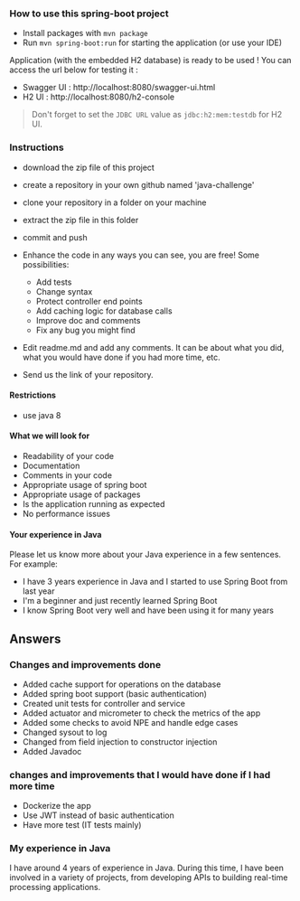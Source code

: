 ### How to use this spring-boot project

- Install packages with `mvn package`
- Run `mvn spring-boot:run` for starting the application (or use your IDE)

Application (with the embedded H2 database) is ready to be used ! You can access the url below for testing it :

- Swagger UI : http://localhost:8080/swagger-ui.html
- H2 UI : http://localhost:8080/h2-console

> Don't forget to set the `JDBC URL` value as `jdbc:h2:mem:testdb` for H2 UI.

### Instructions

- download the zip file of this project
- create a repository in your own github named 'java-challenge'
- clone your repository in a folder on your machine
- extract the zip file in this folder
- commit and push

- Enhance the code in any ways you can see, you are free! Some possibilities:
    - Add tests
    - Change syntax
    - Protect controller end points
    - Add caching logic for database calls
    - Improve doc and comments
    - Fix any bug you might find
- Edit readme.md and add any comments. It can be about what you did, what you would have done if you had more time, etc.
- Send us the link of your repository.

#### Restrictions

- use java 8

#### What we will look for

- Readability of your code
- Documentation
- Comments in your code
- Appropriate usage of spring boot
- Appropriate usage of packages
- Is the application running as expected
- No performance issues

#### Your experience in Java

Please let us know more about your Java experience in a few sentences. For example:

- I have 3 years experience in Java and I started to use Spring Boot from last year
- I'm a beginner and just recently learned Spring Boot
- I know Spring Boot very well and have been using it for many years

## Answers

### Changes and improvements done

- Added cache support for operations on the database
- Added spring boot support (basic authentication)
- Created unit tests for controller and service
- Added actuator and micrometer to check the metrics of the app
- Added some checks to avoid NPE and handle edge cases
- Changed sysout to log
- Changed from field injection to constructor injection
- Added Javadoc

### changes and improvements that I would have done if I had more time

- Dockerize the app
- Use JWT instead of basic authentication
- Have more test (IT tests mainly)

### My experience in Java

I have around 4 years of experience in Java.
During this time, I have been involved in a variety of projects, from developing APIs to building real-time processing
applications.
